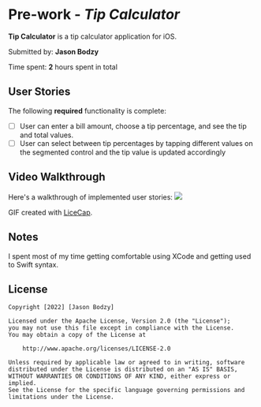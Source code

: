 # Pre-work - *Tip Calculator*

**Tip Calculator** is a tip calculator application for iOS.

Submitted by: **Jason Bodzy**

Time spent: **2** hours spent in total

## User Stories

The following **required** functionality is complete:

* [ ] User can enter a bill amount, choose a tip percentage, and see the tip and total values.
* [ ] User can select between tip percentages by tapping different values on the segmented control and the tip value is updated accordingly

## Video Walkthrough

Here's a walkthrough of implemented user stories:
![](https://i.imgur.com/IjRbeNx.gif)

GIF created with [LiceCap](http://www.cockos.com/licecap/).

## Notes

I spent most of my time getting comfortable using XCode and getting used to Swift syntax.

## License

    Copyright [2022] [Jason Bodzy]

    Licensed under the Apache License, Version 2.0 (the "License");
    you may not use this file except in compliance with the License.
    You may obtain a copy of the License at

        http://www.apache.org/licenses/LICENSE-2.0

    Unless required by applicable law or agreed to in writing, software
    distributed under the License is distributed on an "AS IS" BASIS,
    WITHOUT WARRANTIES OR CONDITIONS OF ANY KIND, either express or implied.
    See the License for the specific language governing permissions and
    limitations under the License.
